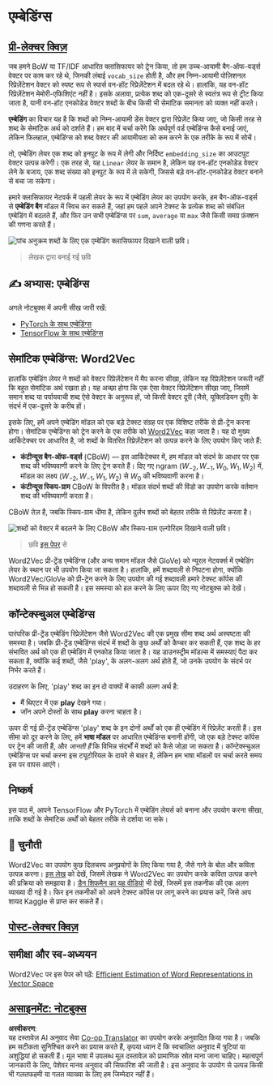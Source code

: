 <!--
CO_OP_TRANSLATOR_METADATA:
{
  "original_hash": "e40b47ac3fd48f71304ede1474e66293",
  "translation_date": "2025-08-24T09:48:25+00:00",
  "source_file": "lessons/5-NLP/14-Embeddings/README.md",
  "language_code": "hi"
}
-->
# एम्बेडिंग्स

## [प्री-लेक्चर क्विज़](https://red-field-0a6ddfd03.1.azurestaticapps.net/quiz/114)

जब हमने BoW या TF/IDF आधारित क्लासिफायर को ट्रेन किया, तो हम उच्च-आयामी बैग-ऑफ-वर्ड्स वेक्टर पर काम कर रहे थे, जिनकी लंबाई `vocab_size` होती है, और हम निम्न-आयामी पोज़िशनल रिप्रेज़ेंटेशन वेक्टर को स्पष्ट रूप से स्पार्स वन-हॉट रिप्रेज़ेंटेशन में बदल रहे थे। हालांकि, यह वन-हॉट रिप्रेज़ेंटेशन मेमोरी-एफिशिएंट नहीं है। इसके अलावा, प्रत्येक शब्द को एक-दूसरे से स्वतंत्र रूप से ट्रीट किया जाता है, यानी वन-हॉट एनकोडेड वेक्टर शब्दों के बीच किसी भी सेमांटिक समानता को व्यक्त नहीं करते।

**एम्बेडिंग** का विचार यह है कि शब्दों को निम्न-आयामी डेंस वेक्टर द्वारा रिप्रेज़ेंट किया जाए, जो किसी तरह से शब्द के सेमांटिक अर्थ को दर्शाते हैं। हम बाद में चर्चा करेंगे कि अर्थपूर्ण वर्ड एम्बेडिंग्स कैसे बनाई जाएं, लेकिन फिलहाल, एम्बेडिंग्स को शब्द वेक्टर की आयामीयता को कम करने के एक तरीके के रूप में सोचें।

तो, एम्बेडिंग लेयर एक शब्द को इनपुट के रूप में लेगी और निर्दिष्ट `embedding_size` का आउटपुट वेक्टर उत्पन्न करेगी। एक तरह से, यह `Linear` लेयर के समान है, लेकिन यह वन-हॉट एनकोडेड वेक्टर लेने के बजाय, एक शब्द संख्या को इनपुट के रूप में ले सकेगी, जिससे बड़े वन-हॉट-एनकोडेड वेक्टर बनाने से बचा जा सकेगा।

हमारे क्लासिफायर नेटवर्क में पहली लेयर के रूप में एम्बेडिंग लेयर का उपयोग करके, हम बैग-ऑफ-वर्ड्स से **एम्बेडिंग बैग** मॉडल में स्विच कर सकते हैं, जहां हम पहले अपने टेक्स्ट के प्रत्येक शब्द को संबंधित एम्बेडिंग में बदलते हैं, और फिर उन सभी एम्बेडिंग्स पर `sum`, `average` या `max` जैसे किसी समग्र फ़ंक्शन की गणना करते हैं।  

![पांच अनुक्रम शब्दों के लिए एक एम्बेडिंग क्लासिफायर दिखाने वाली छवि।](../../../../../lessons/5-NLP/14-Embeddings/images/embedding-classifier-example.png)

> लेखक द्वारा बनाई गई छवि

## ✍️ अभ्यास: एम्बेडिंग्स

अगले नोटबुक्स में अपनी सीख जारी रखें:
* [PyTorch के साथ एम्बेडिंग्स](../../../../../lessons/5-NLP/14-Embeddings/EmbeddingsPyTorch.ipynb)
* [TensorFlow के साथ एम्बेडिंग्स](../../../../../lessons/5-NLP/14-Embeddings/EmbeddingsTF.ipynb)

## सेमांटिक एम्बेडिंग्स: Word2Vec

हालांकि एम्बेडिंग लेयर ने शब्दों को वेक्टर रिप्रेज़ेंटेशन में मैप करना सीखा, लेकिन यह रिप्रेज़ेंटेशन जरूरी नहीं कि बहुत सेमांटिक अर्थ रखता हो। यह अच्छा होगा कि एक ऐसा वेक्टर रिप्रेज़ेंटेशन सीखा जाए, जिसमें समान शब्द या पर्यायवाची शब्द ऐसे वेक्टर के अनुरूप हों, जो किसी वेक्टर दूरी (जैसे, यूक्लिडियन दूरी) के संदर्भ में एक-दूसरे के करीब हों।

इसके लिए, हमें अपने एम्बेडिंग मॉडल को एक बड़े टेक्स्ट संग्रह पर एक विशिष्ट तरीके से प्री-ट्रेन करना होगा। सेमांटिक एम्बेडिंग्स को ट्रेन करने के एक तरीके को [Word2Vec](https://en.wikipedia.org/wiki/Word2vec) कहा जाता है। यह दो मुख्य आर्किटेक्चर पर आधारित है, जो शब्दों के वितरित रिप्रेज़ेंटेशन को उत्पन्न करने के लिए उपयोग किए जाते हैं:

 - **कंटीन्यूस बैग-ऑफ-वर्ड्स** (CBoW) — इस आर्किटेक्चर में, हम मॉडल को संदर्भ के आधार पर एक शब्द की भविष्यवाणी करने के लिए ट्रेन करते हैं। दिए गए ngram $(W_{-2},W_{-1},W_0,W_1,W_2)$ में, मॉडल का लक्ष्य $(W_{-2},W_{-1},W_1,W_2)$ से $W_0$ की भविष्यवाणी करना है।
 - **कंटीन्यूस स्किप-ग्राम** CBoW के विपरीत है। मॉडल संदर्भ शब्दों की विंडो का उपयोग करके वर्तमान शब्द की भविष्यवाणी करता है।

CBoW तेज़ है, जबकि स्किप-ग्राम धीमा है, लेकिन दुर्लभ शब्दों को बेहतर तरीके से रिप्रेज़ेंट करता है।

![शब्दों को वेक्टर में बदलने के लिए CBoW और स्किप-ग्राम एल्गोरिदम दिखाने वाली छवि।](../../../../../lessons/5-NLP/14-Embeddings/images/example-algorithms-for-converting-words-to-vectors.png)

> छवि [इस पेपर](https://arxiv.org/pdf/1301.3781.pdf) से

Word2Vec प्री-ट्रेंड एम्बेडिंग्स (और अन्य समान मॉडल जैसे GloVe) को न्यूरल नेटवर्क्स में एम्बेडिंग लेयर के स्थान पर भी उपयोग किया जा सकता है। हालांकि, हमें शब्दावली से निपटना होगा, क्योंकि Word2Vec/GloVe को प्री-ट्रेन करने के लिए उपयोग की गई शब्दावली हमारे टेक्स्ट कॉर्पस की शब्दावली से भिन्न हो सकती है। इस समस्या को हल करने के लिए ऊपर दिए गए नोटबुक्स को देखें।

## कॉन्टेक्स्चुअल एम्बेडिंग्स

पारंपरिक प्री-ट्रेंड एम्बेडिंग रिप्रेज़ेंटेशन जैसे Word2Vec की एक प्रमुख सीमा शब्द अर्थ अस्पष्टता की समस्या है। जबकि प्री-ट्रेंड एम्बेडिंग्स संदर्भ में शब्दों के कुछ अर्थों को कैप्चर कर सकती हैं, एक शब्द के हर संभावित अर्थ को एक ही एम्बेडिंग में एनकोड किया जाता है। यह डाउनस्ट्रीम मॉडल्स में समस्याएं पैदा कर सकता है, क्योंकि कई शब्दों, जैसे 'play', के अलग-अलग अर्थ होते हैं, जो उनके उपयोग के संदर्भ पर निर्भर करते हैं।

उदाहरण के लिए, 'play' शब्द का इन दो वाक्यों में काफी अलग अर्थ है:

- मैं थिएटर में एक **play** देखने गया।
- जॉन अपने दोस्तों के साथ **play** करना चाहता है।

ऊपर दी गई प्री-ट्रेंड एम्बेडिंग्स 'play' शब्द के इन दोनों अर्थों को एक ही एम्बेडिंग में रिप्रेज़ेंट करती हैं। इस सीमा को दूर करने के लिए, हमें **भाषा मॉडल** पर आधारित एम्बेडिंग्स बनानी होंगी, जो एक बड़े टेक्स्ट कॉर्पस पर ट्रेन की जाती हैं, और *जानती हैं* कि विभिन्न संदर्भों में शब्दों को कैसे जोड़ा जा सकता है। कॉन्टेक्स्चुअल एम्बेडिंग्स पर चर्चा करना इस ट्यूटोरियल के दायरे से बाहर है, लेकिन हम भाषा मॉडलों पर चर्चा करते समय इस पर वापस आएंगे।

## निष्कर्ष

इस पाठ में, आपने TensorFlow और PyTorch में एम्बेडिंग लेयर्स को बनाना और उपयोग करना सीखा, ताकि शब्दों के सेमांटिक अर्थों को बेहतर तरीके से दर्शाया जा सके।

## 🚀 चुनौती

Word2Vec का उपयोग कुछ दिलचस्प अनुप्रयोगों के लिए किया गया है, जैसे गाने के बोल और कविता उत्पन्न करना। [इस लेख](https://www.politetype.com/blog/word2vec-color-poems) को देखें, जिसमें लेखक ने Word2Vec का उपयोग करके कविता उत्पन्न करने की प्रक्रिया को समझाया है। [डैन शिफमैन का यह वीडियो](https://www.youtube.com/watch?v=LSS_bos_TPI&ab_channel=TheCodingTrain) भी देखें, जिसमें इस तकनीक की एक अलग व्याख्या दी गई है। फिर इन तकनीकों को अपने टेक्स्ट कॉर्पस पर लागू करने का प्रयास करें, जिसे आप शायद Kaggle से प्राप्त कर सकते हैं।

## [पोस्ट-लेक्चर क्विज़](https://red-field-0a6ddfd03.1.azurestaticapps.net/quiz/214)

## समीक्षा और स्व-अध्ययन

Word2Vec पर इस पेपर को पढ़ें: [Efficient Estimation of Word Representations in Vector Space](https://arxiv.org/pdf/1301.3781.pdf)

## [असाइनमेंट: नोटबुक्स](assignment.md)

**अस्वीकरण**:  
यह दस्तावेज़ AI अनुवाद सेवा [Co-op Translator](https://github.com/Azure/co-op-translator) का उपयोग करके अनुवादित किया गया है। जबकि हम सटीकता सुनिश्चित करने का प्रयास करते हैं, कृपया ध्यान दें कि स्वचालित अनुवाद में त्रुटियां या अशुद्धियां हो सकती हैं। मूल भाषा में उपलब्ध मूल दस्तावेज़ को प्रामाणिक स्रोत माना जाना चाहिए। महत्वपूर्ण जानकारी के लिए, पेशेवर मानव अनुवाद की सिफारिश की जाती है। इस अनुवाद के उपयोग से उत्पन्न किसी भी गलतफहमी या गलत व्याख्या के लिए हम जिम्मेदार नहीं हैं।